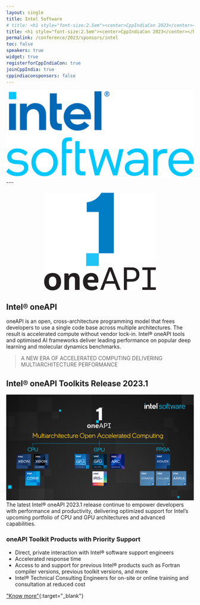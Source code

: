 ```yaml
---
layout: single
title: Intel Software
# title: <h1 style="font-size:2.5em"><center>CppIndiaCon 2023</center></h1><center><p style="font-size:1.5em">Gold Sponsor
title: <h1 style="font-size:2.5em"><center>CppIndiaCon 2023</center></h1><center><p style="font-size:1.5em">The C++ festival of India</p><p style="font-size:1.5em"><mark style="background-color:gold;"><strong>Gold Sponsor</strong></mark>
permalink: /conference/2023/sponsors/intel
toc: false
speakers: true
widget: true
registerforCppIndiaCon: true
joinCppIndia: true
cppindiaconsponsors: false
---
```


<div style="text-align: center;">
  <!-- <a href="https://www.intel.com/content/www/us/en/developer/tools/oneapi/toolkits.html"> -->
    <img src="/conference/2023/sponsors/intel.png" alt="Intel Software" title="Intel Software">
  <!-- </a> -->
</div>
---

<div style="text-align: center; margin-top: 20px;">
  <a href="https://www.intel.com/content/www/us/en/developer/tools/oneapi/toolkits.html">
    <img src="/conference/2023/sponsors/intel-one-api.png" alt="Intel® oneAPI" title="Intel® oneAPI">
  </a>
</div>

## Intel® oneAPI

oneAPI is an open, cross-architecture programming model that frees developers to use a single code base across multiple architectures. The result is accelerated compute without vendor lock-in. Intel® oneAPI tools and optimised AI frameworks deliver leading performance on popular deep learning and molecular dynamics benchmarks.

> A NEW ERA OF ACCELERATED COMPUTING
> DELIVERING MULTIARCHITECTURE PERFORMANCE

## Intel® oneAPI Toolkits Release 2023.1
![Intel® oneAPI Toolkits Release ](/conference/2023/sponsors/intel1.png "Intel® oneAPI Toolkits Release ")
The latest Intel® oneAPI 2023.1 release continue to empower developers with performance and productivity, delivering optimized support for Intel’s upcoming portfolio of CPU and GPU architectures and advanced capabilities.

### oneAPI Toolkit Products with Priority Support
- Direct, private interaction with Intel® software support engineers
- Accelerated response time
- Access to and support for previous Intel® products such as Fortran compiler versions, previous toolkit versions, and more
- Intel® Technical Consulting Engineers for on-site or online training and consultation at reduced cost

["Know more"](https://www.intel.com/content/www/us/en/developer/tools/oneapi/toolkits.html){:target="_blank"} 
